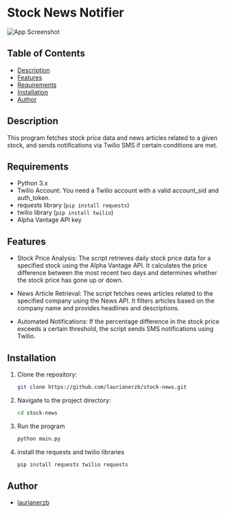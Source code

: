 # Stock News Notifier

![App Screenshot]()

## Table of Contents

- [Description](#description)
- [Features](#features)
- [Requirements](#requirements)
- [Installation](#installation)
- [Author](#author)

## Description
This program fetches stock price data and news articles related to a given stock, 
and sends notifications via Twilio SMS if certain conditions are met.


## Requirements
- Python 3.x
- Twilio Account: You need a Twilio account with a valid account_sid and auth_token.
- requests library (`pip install requests`)
- twilio library (`pip install twilio`)
- Alpha Vantage API key

## Features
- Stock Price Analysis: The script retrieves daily stock price data for a specified stock 
using the Alpha Vantage API. It calculates the price difference between the most recent 
two days and determines whether the stock price has gone up or down.

- News Article Retrieval: The script fetches news articles related to the specified company 
using the News API. It filters articles based on the company name and provides headlines 
and descriptions.

- Automated Notifications: If the percentage difference in the stock price exceeds a certain 
threshold, the script sends SMS notifications using Twilio. 

## Installation
1. Clone the repository:
   ```bash
   git clone https://github.com/laurianerzb/stock-news.git
2. Navigate to the project directory:
   ```bash 
   cd stock-news
3. Run the program
   ```bash
   python main.py
4. install the requests and twilio libraries
    ```bash
    pip install requests twilio requests

## Author
- [laurianerzb](https://github.com/laurianerzb)

